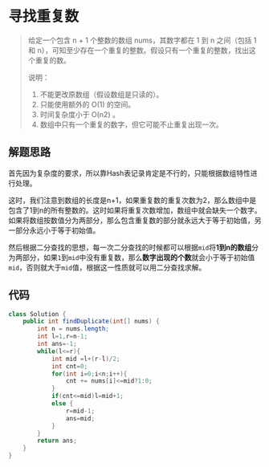 # 寻找重复数

> 给定一个包含 n + 1 个整数的数组 nums，其数字都在 1 到 n 之间（包括 1 和 n），可知至少存在一个重复的整数。假设只有一个重复的整数，找出这个重复的数。
>
> 说明：
>
> 1. 不能更改原数组（假设数组是只读的）。
> 2. 只能使用额外的 O(1) 的空间。
> 3. 时间复杂度小于 O(n2) 。
> 4. 数组中只有一个重复的数字，但它可能不止重复出现一次。

## 解题思路

首先因为复杂度的要求，所以靠Hash表记录肯定是不行的，只能根据数组特性进行处理。

这时，我们注意到数组的长度是n+1，如果重复数的重复次数为2，那么数组中是包含了1到n的所有整数的。这时如果将重复次数增加，数组中就会缺失一个数字。如果将数组按数值分为两部分，那么包含重复数的部分就永远大于等于初始值，另一部分永远小于等于初始值。

然后根据二分查找的思想，每一次二分查找的时候都可以根据`mid`将**1到n的数组**分为两部分，如果`1`到`mid`中没有重复数，那么**数字出现的个数**就会小于等于初始值`mid`，否则就大于`mid`值，根据这一性质就可以用二分查找求解。

## 代码

```java
class Solution {
    public int findDuplicate(int[] nums) {
        int n = nums.length;
        int l=1,r=n-1;
        int ans=-1;
        while(l<=r){
            int mid =l+(r-l)/2;
            int cnt=0;
            for(int i=0;i<n;i++){
                cnt += nums[i]<=mid?1:0;
            }
            if(cnt<=mid)l=mid+1;
            else {
                r=mid-1;
                ans=mid;
            }
        }
        return ans;
    }
}
```

